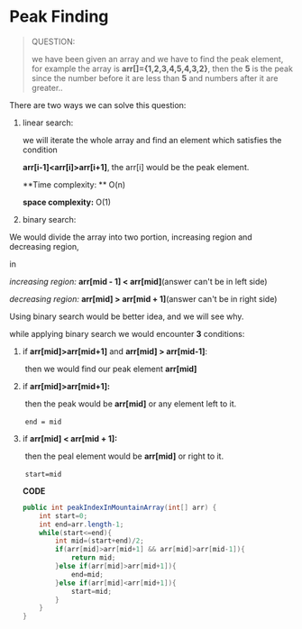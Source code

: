 # **Peak Finding**

> QUESTION:
>
> we have been given an array and we have to find the peak element, for example the array is **arr[]={1,2,3,4,5,4,3,2}**, then the **5** is the peak since the number before it are less than **5** and numbers after it are greater..

There are two ways we can solve this question:

1. linear search:

   we will iterate the whole array and find an element which satisfies the condition 

   **arr[i-1]<arr[i]>arr[i+1]**, the arr[i] would be the peak element.

   **Time complexity: ** O(n)

   **space complexity:** O(1)

2.  binary search:

   We would divide the array into two portion, increasing region and decreasing region,

   in 

   *increasing region:* **arr[mid - 1] < arr[mid]**(answer can't be in left side) 

   *decreasing region:* **arr[mid] > arr[mid + 1]**(answer can't be in right side)

   

   

   Using binary search would be better idea, and we will see why.

   while applying binary search we would encounter **3** conditions:

   1) if **arr[mid]>arr[mid+1]** and **arr[mid] > arr[mid-1]**:

      ​	then we would find our peak element **arr[mid]**

   2) if **arr[mid]>arr[mid+1]:**

      ​	then the peak would be **arr[mid]** or any element left to it.

      ​	`end = mid`

   3) if **arr[mid] < arr[mid + 1]:**

      ​	then the peal element would be **arr[mid]** or right to it.

      ​	`start=mid`

      
      **CODE**
      ```java
      public int peakIndexInMountainArray(int[] arr) {
          int start=0;
          int end=arr.length-1;
          while(start<=end){
              int mid=(start+end)/2;
              if(arr[mid]>arr[mid+1] && arr[mid]>arr[mid-1]){
                  return mid;
              }else if(arr[mid]>arr[mid+1]){
                  end=mid;
              }else if(arr[mid]<arr[mid+1]){
                  start=mid;
              }        
          }
      }
      ```

      
